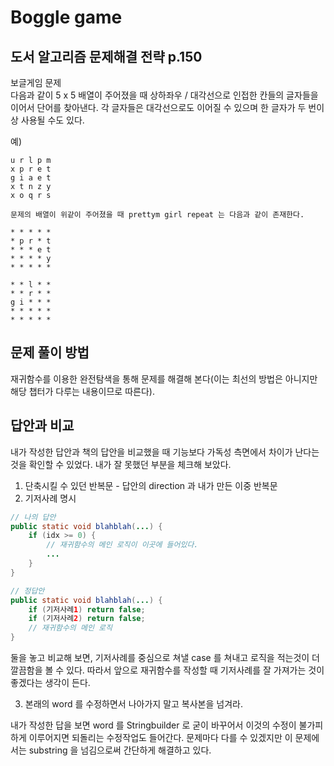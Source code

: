 # Boggle game
## 도서 알고리즘 문제해결 전략 p.150
보글게임 문제 \
다음과 같이 5 x 5 배열이 주어졌을 때 상하좌우 / 대각선으로 인접한 칸들의 글자들을 이어서 단어를 찾아낸다.
각 글자들은 대각선으로도 이어질 수 있으며 한 글자가 두 번이상 사용될 수도 있다.

예)

```
u r l p m
x p r e t
g i a e t
x t n z y
x o q r s

문제의 배열이 위같이 주어졌을 때 prettym girl repeat 는 다음과 같이 존재한다.

* * * * *
* p r * t
* * * e t
* * * * y
* * * * *

* * l * *
* * r * *
g i * * *
* * * * *
* * * * *
```

## 문제 풀이 방법
재귀함수를 이용한 완전탐색을 통해 문제를 해결해 본다(이는 최선의 방법은 아니지만 해당 챕터가 다루는 내용이므로 따른다).

## 답안과 비교
내가 작성한 답안과 책의 답안을 비교했을 때 기능보다 가독성 측면에서 차이가 난다는 것을 확인할 수 있었다.
내가 잘 못했던 부분을 체크해 보았다.

1. 단축시킬 수 있던 반복문 - 답안의 direction 과 내가 만든 이중 반복문
2. 기저사례 명시
```java
// 나의 답안
public static void blahblah(...) {
    if (idx >= 0) {
        // 재귀함수의 메인 로직이 이곳에 들어있다.
        ...
    }
}

// 정답안
public static void blahblah(...) {
    if (기저사례1) return false;
    if (기저사례2) return false;
    // 재귀함수의 메인 로직
}
```
둘을 놓고 비교해 보면, 기저사례를 중심으로 쳐낼 case 를 쳐내고 로직을 적는것이 더 깔끔함을 볼 수 있다. 따라서 앞으로 재귀함수를 작성할 때 기저사례를 잘 가져가는 것이 좋겠다는 생각이 든다.

3. 본래의 word 를 수정하면서 나아가지 말고 복사본을 넘겨라.

내가 작성한 답을 보면 word 를 Stringbuilder 로 굳이 바꾸어서 이것의 수정이 불가피하게 이루어지면 되돌리는 수정작업도 들어간다. 문제마다 다를 수 있겠지만 이 문제에서는 substring 을 넘김으로써 간단하게 해결하고 있다.